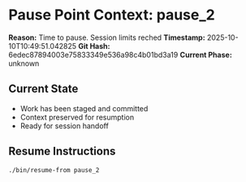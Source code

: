 # Pause Point Context: pause_2

**Reason:** Time to pause. Session limits reched
**Timestamp:** 2025-10-10T10:49:51.042825
**Git Hash:** 6edec87894003e75833349e536a98c4b01bd3a19
**Current Phase:** unknown

## Current State
- Work has been staged and committed
- Context preserved for resumption
- Ready for session handoff

## Resume Instructions
```bash
./bin/resume-from pause_2
```

